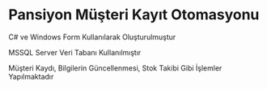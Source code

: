 # Pansiyon Müşteri Kayıt Otomasyonu

C# ve Windows Form Kullanılarak Oluşturulmuştur

MSSQL Server Veri Tabanı Kullanılmıştır

Müşteri Kaydı, Bilgilerin Güncellenmesi, Stok Takibi Gibi İşlemler Yapılmaktadır
